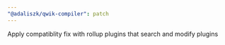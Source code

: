 ```yaml
---
"@adaliszk/qwik-compiler": patch
---
```


Apply compatiblity fix with rollup plugins that search and modify plugins

